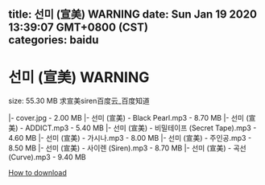 
title: 선미 (宣美) WARNING
date: Sun Jan 19 2020 13:39:07 GMT+0800 (CST)    
categories: baidu
---

# 선미 (宣美) WARNING
size: 55.30 MB
 求宣美siren百度云_百度知道
 
|- cover.jpg - 2.00 MB
|- 선미 (宣美) - Black Pearl.mp3 - 8.70 MB
|- 선미 (宣美) - ADDICT.mp3 - 5.40 MB
|- 선미 (宣美) - 비밀테이프 (Secret Tape).mp3 - 4.60 MB
|- 선미 (宣美) - 가시나.mp3 - 8.00 MB
|- 선미 (宣美) - 주인공.mp3 - 8.50 MB
|- 선미 (宣美) - 사이렌 (Siren).mp3 - 8.70 MB
|- 선미 (宣美) - 곡선 (Curve).mp3 - 9.40 MB

[How to download](https://bpcam.bemobtrk.com/go/2ceec3aa-1ca2-46d6-b9ff-aaa5c184517c?jno=4124)
